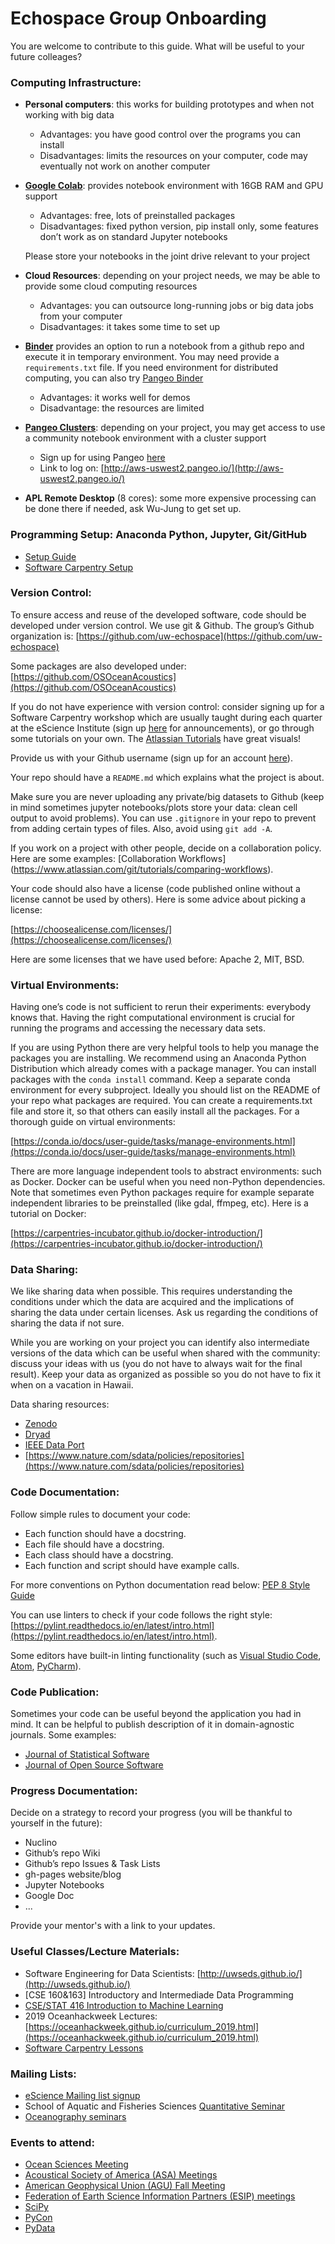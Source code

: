 # Echospace Group Onboarding

You are welcome to contribute to this guide. What will be useful to your future colleages?

### Computing Infrastructure:

* **Personal computers**: this works for building prototypes and when not working with big data
	* Advantages: you have good control over the programs you can install 
	* Disadvantages: limits the resources on your computer, code may eventually not work on another computer
* **[Google Colab](https://colab.research.google.com/)**: provides notebook environment with 16GB RAM and GPU support
	* Advantages: free, lots of preinstalled packages
	* Disadvantages: fixed python version, pip install only, some features don’t work as on standard Jupyter notebooks
	
	Please store your notebooks in the joint drive relevant to your project
	
* **Cloud Resources**: depending on your project needs, we may be able to provide some cloud computing resources
	* Advantages: you can outsource long-running jobs or big data jobs from your computer
	* Disadvantages: it takes some time to set up 
	
* **[Binder](https://mybinder.org/)** provides an option to run a notebook from a github repo and execute it in temporary environment. You may need provide a `requirements.txt` file. If you need environment for distributed computing, you can also try [Pangeo Binder](https://binder.pangeo.io/)
	* Advantages: it works well for demos
	* Disadvantage: the resources are limited

* [**Pangeo Clusters**](https://pangeo.io/): depending on your project, you may get access to use a community notebook environment with a cluster support
	* Sign up for using Pangeo [here](https://docs.google.com/forms/d/e/1FAIpQLSeqKncKG-s365pC_Lfe4_UetJ-wcFfjOSyHhYYQjXbKRHzswQ/viewform)
	* Link to log on: [http://aws-uswest2.pangeo.io/](http://aws-uswest2.pangeo.io/)

* **APL Remote Desktop** (8 cores): some more expensive processing can be done there if needed, ask Wu-Jung to get set up.


### Programming Setup: Anaconda Python, Jupyter, Git/GitHub
* [Setup Guide](https://github.com/uw-echospace/group_docs/blob/main/conda_jupyterlab.md)
* [Software Carpentry Setup](https://carpentries.github.io/workshop-template/#setup)


### Version Control: 
To ensure access and reuse of the developed software, code should be developed under version control. We use git & Github. The group’s Github organization is: [https://github.com/uw-echospace](https://github.com/uw-echospace) 

Some packages are also developed under:
[https://github.com/OSOceanAcoustics](https://github.com/OSOceanAcoustics)


If you do not have experience with version control: consider signing up for a Software Carpentry workshop which are usually taught during each quarter at the eScience Institute (sign up [here](https://escience.washington.edu/get-involved/) for announcements), or go through some tutorials on your own. The [Atlassian Tutorials](https://www.atlassian.com/git/tutorials/what-is-version-control) have great visuals!

Provide us with your Github username (sign up for an account [here](https://github.com/login)).

Your repo should have a `README.md` which explains what the project is about.

Make sure you are never uploading any private/big datasets to Github (keep in mind sometimes jupyter notebooks/plots store your data: clean cell output to avoid problems). You can use `.gitignore` in your repo to prevent from adding certain types of files. Also, avoid using `git add -A`.

If you work on a project with other people, decide on a collaboration policy. Here are some examples: [Collaboration Workflows] (https://www.atlassian.com/git/tutorials/comparing-workflows).

Your code should also have a license (code published online without a license cannot be used by others).  Here is some advice about picking a license:

[https://choosealicense.com/licenses/](https://choosealicense.com/licenses/)

Here are some licenses that we have used before:
Apache 2, MIT, BSD.



### Virtual Environments:

Having one’s code is not sufficient to rerun their experiments: everybody knows that. Having the right computational environment is crucial for running the programs and accessing the necessary data sets.

If you are using Python there are very helpful tools to help you manage the packages you are installing. We recommend using an Anaconda Python Distribution which already comes with a package manager. You can install packages with the `conda install` command. Keep a separate conda environment for every subproject. Ideally you should list on the README of your repo what packages are required. You can create a requirements.txt file and store it, so that others can easily install all the packages. For a thorough guide on virtual environments:

[https://conda.io/docs/user-guide/tasks/manage-environments.html](https://conda.io/docs/user-guide/tasks/manage-environments.html)

There are more language independent tools to abstract environments: such as Docker. Docker can be useful when you need non-Python dependencies. Note that sometimes even Python packages require for example separate independent libraries to be preinstalled (like gdal, ffmpeg, etc). Here is a tutorial on Docker: 

[https://carpentries-incubator.github.io/docker-introduction/](https://carpentries-incubator.github.io/docker-introduction/)

### Data Sharing: 

We like sharing data when possible. This requires understanding the conditions under which the data are acquired and the implications of sharing the data under certain licenses. Ask us regarding the conditions of sharing the data if not sure.

While you are working on your project you can identify also intermediate versions of the data which can be useful when shared with the community: discuss your ideas with us (you do not have to always wait for the final result). Keep your data as organized as possible so you do not have to fix it when on a vacation in Hawaii.

Data sharing resources:

* [Zenodo](https://help.zenodo.org/)
* [Dryad](https://datadryad.org/)
* [IEEE Data Port](https://ieee-dataport.org/)
* [https://www.nature.com/sdata/policies/repositories](https://www.nature.com/sdata/policies/repositories)


### Code Documentation:

Follow simple rules to document your code:

* Each function should have a docstring.
* Each file should have a docstring.
* Each class should have a docstring.
* Each function and script should have example calls.

For more conventions on Python documentation read below:
[PEP 8 Style Guide](https://www.python.org/dev/peps/pep-0008/)

You can use linters to check if your code follows the right style:
[https://pylint.readthedocs.io/en/latest/intro.html](https://pylint.readthedocs.io/en/latest/intro.html).

Some editors have built-in linting functionality (such as [Visual Studio Code](https://code.visualstudio.com/), [Atom](https://atom.io/), [PyCharm](https://www.jetbrains.com/pycharm/)).


### Code Publication:

Sometimes your code can be useful beyond the application you had in mind. It can be helpful to publish description of it in domain-agnostic journals. Some examples:
* [Journal of Statistical Software](https://www.jstatsoft.org/index)
* [Journal of Open Source Software](https://joss.theoj.org/)


### Progress Documentation: 

Decide on a strategy to record your progress (you will be thankful to yourself in the future):

* Nuclino
* Github’s repo Wiki
* Github’s repo Issues & Task Lists
* gh-pages website/blog
* Jupyter Notebooks
* Google Doc
* ...

Provide your mentor's with a link to your updates.


### Useful Classes/Lecture Materials:

* Software Engineering for Data Scientists: [http://uwseds.github.io/](http://uwseds.github.io/)
* [CSE 160&163] Introductory and Intermediade Data Programming
* [CSE/STAT 416 Introduction to Machine Learning](http://courses.cs.washington.edu/courses/cse416/)
* 2019 Oceanhackweek Lectures: [https://oceanhackweek.github.io/curriculum_2019.html](https://oceanhackweek.github.io/curriculum_2019.html)
* [Software Carpentry Lessons](https://software-carpentry.org/lessons/)


### Mailing Lists:
* [eScience Mailing list signup](https://escience.washington.edu/get-involved/)
* School of Aquatic and Fisheries Sciences [Quantitative Seminar](https://fish.uw.edu/news-events/seminar-series/quantitative-seminar/) 
* [Oceanography seminars](https://www.ocean.washington.edu/events)

### Events to attend:
* [Ocean Sciences Meeting](https://www.aslo.org/osm2022/)
* [Acoustical Society of America (ASA) Meetings]()
* [American Geophysical Union (AGU) Fall Meeting](https://www.agu.org/Fall-Meeting)
* [Federation of Earth Science Information Partners (ESIP) meetings](https://www.esipfed.org/meetings)
* [SciPy](https://www.scipy2021.scipy.org/)
* [PyCon](https://us.pycon.org/2021/)
* [PyData](https://global.pydata.org/)

